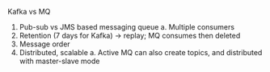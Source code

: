 Kafka vs MQ
1.	Pub-sub vs JMS based messaging queue
a.	Multiple consumers
2.	Retention (7 days for Kafka) -> replay; MQ consumes then deleted
3.	Message order
4.	Distributed, scalable
a.	Active MQ can also create topics, and distributed with master-slave mode
